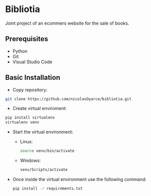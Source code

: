 # Bibliotia
Joint project of an ecommers website for the sale of books. 

## Prerequisites
  - Python
  - Git
  - Visual Studio Code


<!--## PostgreSQL Installation
  - Linux: 
    - Update the package index
      ```bash
      sudo apt update
      ```
    
    - Install PostgreSQL
      ```bash
      sudo apt install postgresql postgresql-contrib
      ```
      
  - Windows:
    
    - Download and install PostgreSQL from https://www.postgresql.org/download/windows/-->
      

## Basic Installation

  - Copy repository:
  ```bash
  git clone https://github.com/nicolasOyarce/bibliotia.git
  ```
  - Create virtual enviroment:
  ```bash
  pip install virtualenv
  virtualenv venv
  ```

  - Start the virtual environment:
    
      - Linux:
        ```bash
        source venv/bin/activate
        ```

      - Windows:
        ```bash
        venv/Scripts/activate
        ```
        
  - Once inside the virtual environment use the following command:
    ```bash
    pip install -r requirements.txt
    ```

<!--## Database Configuration
  Start the PostgreSQL service from the "Service Manager".

  1. Access the PostgreSQL console or its executable.
      ```bash
      # Access to the PostgreSQL console
      psql -U postgres
      ```

  2. Creates a database for the project.
      ```sql
      CREATE DATABASE bibliotia;
      ```
    
  3. Creates a user and assigns permissions.
      ```sql
      CREATE USER user_name WITH PASSWORD 'your_password';
      ALTER DATABASE database OWNER TO user;
      ```
      
  4. Create the ".env" file in the base directory.<br>
      ![image](https://github.com/nicolasOyarce/bibliotia/assets/101960895/27e20064-fbe6-4987-8f15-1d00203ece48)

  5. Once the file has been created copy and change the data.
     ```.env
      DB_NAME=bibliotia
      DB_USER=your_username
      DB_PASS=your_password
      DB_HOST=localhost
      DB_PORT=5432
     ```-->
      


  
